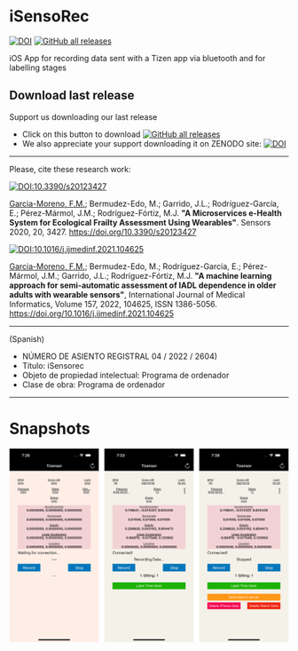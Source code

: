 # iSensoRec
[![DOI](https://zenodo.org/badge/DOI/10.5281/zenodo.7745626.svg)](https://doi.org/10.5281/zenodo.7745626)
[![GitHub all releases](https://img.shields.io/github/downloads/frangam/tizensor/iOSApp.ipa)](https://img.shields.io/github/downloads/frangam/tizensor/iOSApp.ipa) 


iOS App for recording data sent with a Tizen app via bluetooth and for labelling stages

## Download last release
Support us downloading our last release
- Click on this button to download [![GitHub all releases](https://img.shields.io/github/downloads/frangam/tizensor/iOSApp.ipa)](https://img.shields.io/github/downloads/frangam/tizensor/iOSApp.ipa) 
- We also appreciate your support downloading it on ZENODO site: 
[![DOI](https://zenodo.org/badge/DOI/10.5281/zenodo.7745626.svg)](https://doi.org/10.5281/zenodo.7745626)


---

Please, cite these research work:

[![DOI:10.3390/s20123427](http://img.shields.io/badge/DOI-10.3390/s20123427-067c7f.svg)](https://doi.org/10.3390/s20123427)

[Garcia-Moreno, F.M.](https://frangam.com/); Bermudez-Edo, M.; Garrido, J.L.; Rodríguez-García, E.; Pérez-Mármol, J.M.; Rodríguez-Fórtiz, M.J. **"A Microservices e-Health System for Ecological Frailty Assessment Using Wearables"**. Sensors 2020, 20, 3427. https://doi.org/10.3390/s20123427


[![DOI:10.1016/j.ijmedinf.2021.104625](http://img.shields.io/badge/DOI-10.1016/j.ijmedinf.2021.104625-ff9b47.svg)](https://doi.org/10.1016/j.ijmedinf.2021.104625)

[Garcia-Moreno, F.M.](https://frangam.com/); Bermudez-Edo, M.; Rodríguez-García, E.; Pérez-Mármol, J.M.; Garrido, J.L.; Rodríguez-Fórtiz, M.J. 
**"A machine learning approach for semi-automatic assessment of IADL dependence in older adults with wearable sensors"**,
International Journal of Medical Informatics, Volume 157, 2022, 104625, ISSN 1386-5056. https://doi.org/10.1016/j.ijmedinf.2021.104625


---

(Spanish)
- NÚMERO DE ASIENTO REGISTRAL 04 / 2022 / 2604)
- Título: iSensorec
- Objeto de propiedad intelectual: Programa de ordenador
- Clase de obra: Programa de ordenador

---

# Snapshots

<img src="https://github.com/frangam/tizensor/blob/main/doc/screenshots.png" width="700">
